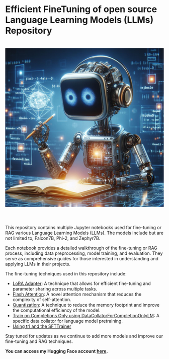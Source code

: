 # Efficient FineTuning of open source Language Learning Models (LLMs) Repository

<h1 align="center">
<img src="https://raw.githubusercontent.com/menouarazib/llm/b1bcf64094ae6228f5269030e469f8ea47c97945/finetuning_llms.jpg" width="800">
</h1><br>

This repository contains multiple Jupyter notebooks used for fine-tuning or RAG various Language Learning Models (LLMs). The models include but are not limited to, Falcon7B, Phi-2, and Zephyr7B.

Each notebook provides a detailed walkthrough of the fine-tuning or RAG process, including data preprocessing, model training, and evaluation. They serve as comprehensive guides for those interested in understanding and applying LLMs in their projects.

The fine-tuning techniques used in this repository include:

- [LoRA Adapter](https://huggingface.co/papers/2305.14314): A technique that allows for efficient fine-tuning and parameter sharing across multiple tasks.
- [Flash Attention](https://huggingface.co/docs/text-generation-inference/conceptual/flash_attention): A novel attention mechanism that reduces the complexity of self-attention.
- [Quantization](https://huggingface.co/docs/transformers/main/en/quantization): A technique to reduce the memory footprint and improve the computational efficiency of the model.
- [Train on Completions Only using DataCollatorForCompletionOnlyLM](https://huggingface.co/transformers/main_classes/data_collator.html): A specific data collator for language model pretraining.
- [Using trl and the SFTTrainer](https://huggingface.co/docs/trl/sft_trainer)

Stay tuned for updates as we continue to add more models and improve our fine-tuning and RAG techniques.

**You can access my Hugging Face account [here](https://huggingface.co/Menouar).**

